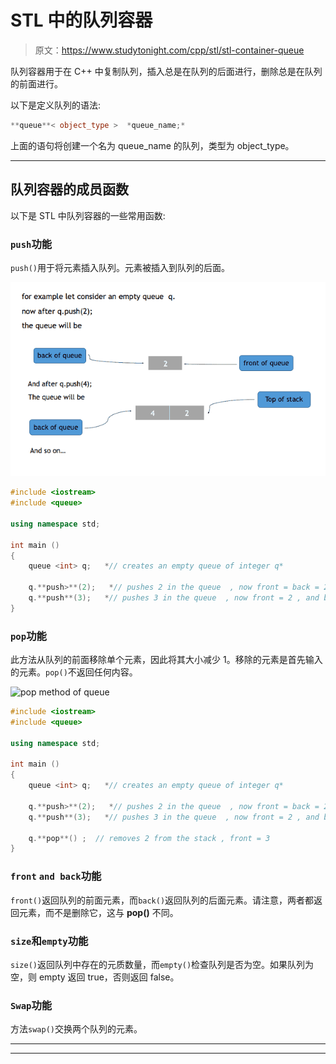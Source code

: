 # STL 中的队列容器

> 原文：<https://www.studytonight.com/cpp/stl/stl-container-queue>

队列容器用于在 C++ 中复制队列，插入总是在队列的后面进行，删除总是在队列的前面进行。

以下是定义队列的语法:

```cpp
**queue**< object_type >  *queue_name;*
```

上面的语句将创建一个名为 queue_name 的队列，类型为 object_type。

* * *

## 队列容器的成员函数

以下是 STL 中队列容器的一些常用函数:

### `push`功能

`push()`用于将元素插入队列。元素被插入到队列的后面。

![push method of queue](img/be44f6d86259fc32b8c5e37fcb1e4a04.png)

```cpp
#include <iostream>      
#include <queue> 

using namespace std;   

int main ()
{
    queue <int> q;   *// creates an empty queue of integer q* 

    q.**push>**(2);   *// pushes 2 in the queue  , now front = back = 2*
    q.**push**(3);   *// pushes 3 in the queue  , now front = 2 , and back = 3*
}
```

### `pop`功能

此方法从队列的前面移除单个元素，因此将其大小减少 1。移除的元素是首先输入的元素。`pop()`不返回任何内容。

![pop method of queue](img/496c3277e1c9054b71070b6801e19076.png)

```cpp
#include <iostream>      
#include <queue> 

using namespace std;   

int main ()
{
    queue <int> q;   *// creates an empty queue of integer q* 

    q.**push>**(2);   *// pushes 2 in the queue  , now front = back = 2*
    q.**push**(3);   *// pushes 3 in the queue  , now front = 2 , and back = 3*

    q.**pop**() ;  // removes 2 from the stack , front = 3
}
```

### `front` `and back`功能

`front()`返回队列的前面元素，而`back()`返回队列的后面元素。请注意，两者都返回元素，而不是删除它，这与 **pop()** 不同。

### `size`和`empty`功能

`size()`返回队列中存在的元质数量，而`empty()`检查队列是否为空。如果队列为空，则 empty 返回 true，否则返回 false。

### `Swap`功能

方法`swap()`交换两个队列的元素。

* * *

* * *